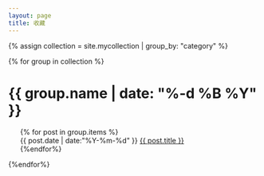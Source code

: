 ```yaml
---
layout: page
title: 收藏
---
```

<div class="page-collection">

{% assign collection = site.mycollection | group_by: "category" %}

{% for group in collection %}
  <h1 class="category-name" id="{{group.name]}}" name="{{group.name}}">{{ group.name | date: "%-d %B %Y" }}</h1>
  <ul>
    {% for post in group.items %}
	    <div class="article">
        <span class="datetime">{{ post.date | date:"%Y-%m-%d" }} </span>
        <a href="{{ post.url }}">{{ post.title }}</a>
	    </div>
    {%endfor%}
  </ul>
{%endfor%}


</div>



